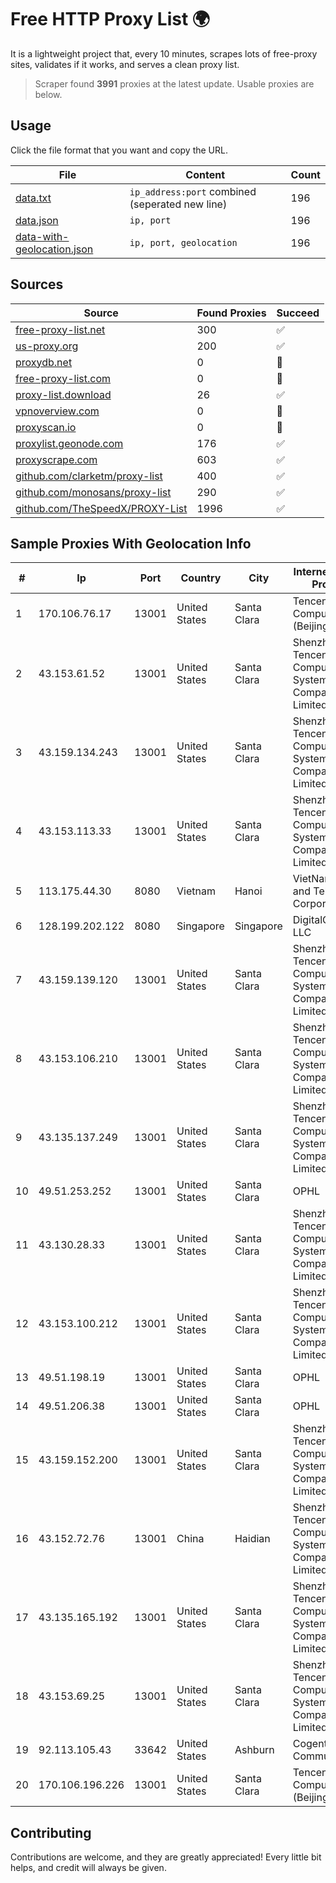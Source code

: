 
# Free HTTP Proxy List 🌍

It is a lightweight project that, every 10 minutes, scrapes lots of free-proxy sites, validates if it works, and serves a clean proxy list.


> Scraper found **3991** proxies at the latest update. Usable proxies are below.

## Usage

Click the file format that you want and copy the URL.


|File|Content|Count|
|----|-------|-----|
|[data.txt](https://raw.githubusercontent.com/themiralay/Proxy-List-World/master/data.txt)|`ip_address:port` combined (seperated new line)|196|
|[data.json](https://raw.githubusercontent.com/themiralay/Proxy-List-World/master/data.json)|`ip, port`|196|
|[data-with-geolocation.json](https://raw.githubusercontent.com/themiralay/Proxy-List-World/master/data-with-geolocation.json)|`ip, port, geolocation`|196|

## Sources

|Source|Found Proxies|Succeed|
|------|-------------|-------|
|[free-proxy-list.net](https://free-proxy-list.net)|300|✅|
|[us-proxy.org](https://www.us-proxy.org)|200|✅|
|[proxydb.net](http://proxydb.net)|0|🚫|
|[free-proxy-list.com](https://free-proxy-list.com/?page=&port=&type%5B%5D=http&type%5B%5D=https&up_time=0&search=Search)|0|🚫|
|[proxy-list.download](https://www.proxy-list.download/HTTP)|26|✅|
|[vpnoverview.com](https://vpnoverview.com/privacy/anonymous-browsing/free-proxy-servers)|0|🚫|
|[proxyscan.io](https://www.proxyscan.io)|0|🚫|
|[proxylist.geonode.com](https://proxylist.geonode.com/api/proxy-list?limit=300&page=1&sort_by=lastChecked&sort_type=desc&protocols=http,https)|176|✅|
|[proxyscrape.com](https://api.proxyscrape.com/v2/?request=displayproxies&protocol=http&timeout=10000&country=all&ssl=all&anonymity=all)|603|✅|
|[github.com/clarketm/proxy-list](https://raw.githubusercontent.com/clarketm/proxy-list/master/proxy-list-raw.txt)|400|✅|
|[github.com/monosans/proxy-list](https://raw.githubusercontent.com/monosans/proxy-list/main/proxies/http.txt)|290|✅|
|[github.com/TheSpeedX/PROXY-List](https://raw.githubusercontent.com/TheSpeedX/PROXY-List/master/http.txt)|1996|✅|


## Sample Proxies With Geolocation Info

|#|Ip|Port|Country|City|Internet Service Provider|
|-|--|----|-------|----|-------------------------|
|1|170.106.76.17|13001|United States|Santa Clara|Tencent Cloud Computing (Beijing) Co|
|2|43.153.61.52|13001|United States|Santa Clara|Shenzhen Tencent Computer Systems Company Limited|
|3|43.159.134.243|13001|United States|Santa Clara|Shenzhen Tencent Computer Systems Company Limited|
|4|43.153.113.33|13001|United States|Santa Clara|Shenzhen Tencent Computer Systems Company Limited|
|5|113.175.44.30|8080|Vietnam|Hanoi|VietNam Post and Telecom Corporation|
|6|128.199.202.122|8080|Singapore|Singapore|DigitalOcean, LLC|
|7|43.159.139.120|13001|United States|Santa Clara|Shenzhen Tencent Computer Systems Company Limited|
|8|43.153.106.210|13001|United States|Santa Clara|Shenzhen Tencent Computer Systems Company Limited|
|9|43.135.137.249|13001|United States|Santa Clara|Shenzhen Tencent Computer Systems Company Limited|
|10|49.51.253.252|13001|United States|Santa Clara|OPHL|
|11|43.130.28.33|13001|United States|Santa Clara|Shenzhen Tencent Computer Systems Company Limited|
|12|43.153.100.212|13001|United States|Santa Clara|Shenzhen Tencent Computer Systems Company Limited|
|13|49.51.198.19|13001|United States|Santa Clara|OPHL|
|14|49.51.206.38|13001|United States|Santa Clara|OPHL|
|15|43.159.152.200|13001|United States|Santa Clara|Shenzhen Tencent Computer Systems Company Limited|
|16|43.152.72.76|13001|China|Haidian|Shenzhen Tencent Computer Systems Company Limited|
|17|43.135.165.192|13001|United States|Santa Clara|Shenzhen Tencent Computer Systems Company Limited|
|18|43.153.69.25|13001|United States|Santa Clara|Shenzhen Tencent Computer Systems Company Limited|
|19|92.113.105.43|33642|United States|Ashburn|Cogent Communications|
|20|170.106.196.226|13001|United States|Santa Clara|Tencent Cloud Computing (Beijing) Co|



## Contributing

Contributions are welcome, and they are greatly appreciated! Every
little bit helps, and credit will always be given.

